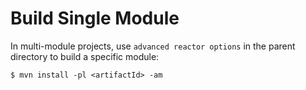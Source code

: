 # Build Single Module

In multi-module projects, use `advanced reactor options` in the parent directory to build a specific module:

```console
$ mvn install -pl <artifactId> -am
```
